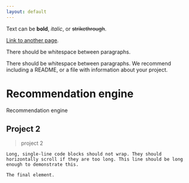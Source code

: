 ```yaml
---
layout: default
---
```


Text can be **bold**, _italic_, or ~~strikethrough~~.

[Link to another page](./another-page.html).

There should be whitespace between paragraphs.

There should be whitespace between paragraphs. We recommend including a README, or a file with information about your project.

# Recommendation engine

Recommendation engine

## Project 2

> project 2





```
Long, single-line code blocks should not wrap. They should horizontally scroll if they are too long. This line should be long enough to demonstrate this.
```

```
The final element.
```
